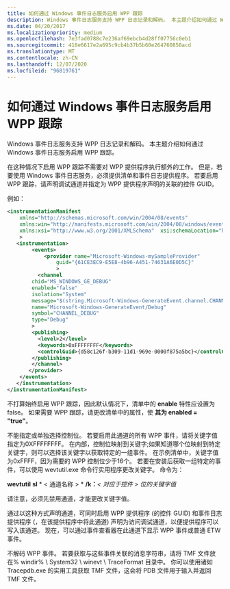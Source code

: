 ```yaml
---
title: 如何通过 Windows 事件日志服务启用 WPP 跟踪
description: Windows 事件日志服务支持 WPP 日志记录和解码。 本主题介绍如何通过 Windows 事件日志服务启用 WPP 跟踪。
ms.date: 04/20/2017
ms.localizationpriority: medium
ms.openlocfilehash: 7e3fad0788c7e236af69ebcb4d28ff07756c0eb1
ms.sourcegitcommit: 418e6617e2a695c9cb4b37b5b60e264760858acd
ms.translationtype: MT
ms.contentlocale: zh-CN
ms.lasthandoff: 12/07/2020
ms.locfileid: "96819761"
---
```

# <a name="how-to-enable-wpp-tracing-through-the-windows-event-log-service"></a>如何通过 Windows 事件日志服务启用 WPP 跟踪

Windows 事件日志服务支持 WPP 日志记录和解码。 本主题介绍如何通过 Windows 事件日志服务启用 WPP 跟踪。

在这种情况下启用 WPP 跟踪不需要对 WPP 提供程序执行额外的工作。 但是，若要使用 Windows 事件日志服务，必须提供清单和事件日志提供程序。 若要启用 WPP 跟踪，请声明调试通道并指定为 WPP 提供程序声明的关联的控件 GUID。

例如：

```xsd
<instrumentationManifest
    xmlns="http://schemas.microsoft.com/win/2004/08/events"
    xmlns:win="http://manifests.microsoft.com/win/2004/08/windows/events"
    xmlns:xsi="http://www.w3.org/2001/XMLSchema"  xsi:schemaLocation="http://schemas.microsoft.com/win/2004/08/events eventman.xsd"  
    >
   <instrumentation>
        <events>
            <provider name="Microsoft-Windows-mySampleProvider"
                guid="{61CE3EC9-E5E8-4b96-A451-74631A6E0D5C}"
                >
          <channel
        chid="MS_WINDOWS_GE_DEBUG"
        enabled="false"
        isolation="System"
        message="$(string.Microsoft-Windows-GenerateEvent.channel.CHANNEL_DEBUG.message)"
        name="Microsoft-Windows-GenerateEvent/Debug"
        symbol="CHANNEL_DEBUG"
        type="Debug"
        >
        <publishing>
          <level>2</level>
          <keywords>0xFFFFFFFF</keywords>
          <controlGuid>{d58c126f-b309-11d1-969e-0000f875a5bc}</controlGuid>
        </publishing>
        </channel>
       </provider>
    </events>
   </instrumentation>
</instrumentationManifest>
```

不打算始终启用 WPP 跟踪，因此默认情况下，清单中的 **enable** 特性应设置为 false。 如果需要 WPP 跟踪，请更改清单中的属性，使 **其为 enabled = "true"**。

不能指定或单独选择控制位。 若要启用此通道的所有 WPP 事件，请将关键字值指定为0XFFFFFFFF。 在内部，控制位映射到关键字;如果知道哪个位映射到特定关键字，则可以选择该关键字以获取特定的一组事件。 在示例清单中，关键字值为0xFFFF，因为需要的 WPP 控制位少于16个。 若要在安装后获取一组特定的事件，可以使用 wevtutil.exe 命令行实用程序更改关键字。 命令为：

**wevtutil** **sl**  * &lt; 通道名称 &gt; * **/k：**_&lt; 对应于控件 &gt; 位的关键字值_

请注意，必须先禁用通道，才能更改关键字值。

通过以这种方式声明通道，可同时启用 WPP 提供程序 (的控件 GUID) 和事件日志提供程序 (，在该提供程序中将此通道) 声明为访问调试通道，以便提供程序可以写入该通道。 现在，可以通过事件查看器在此通道下显示 WPP 事件或普通 ETW 事件。

不解码 WPP 事件。 若要获取与这些事件关联的消息字符串，请将 TMF 文件放在% windir% \\ System32 \\ winevt \\ TraceFormat 目录中。 你可以使用诸如 Tracepdb.exe 的实用工具获取 TMF 文件，这会将 PDB 文件用于输入并返回 TMF 文件。
